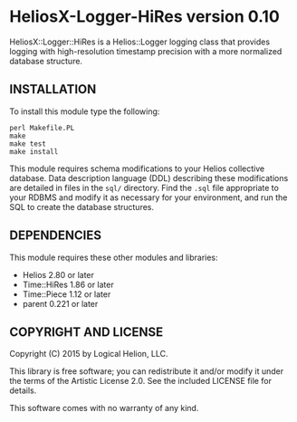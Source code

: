HeliosX-Logger-HiRes version 0.10
=================================
HeliosX::Logger::HiRes is a Helios::Logger logging class that provides logging
with high-resolution timestamp precision with a more normalized database
structure.

INSTALLATION
------------
To install this module type the following:

    perl Makefile.PL
    make
    make test
    make install

This module requires schema modifications to your Helios collective database.
Data description language (DDL) describing these modifications are detailed in
files in the `sql/` directory.  Find the `.sql` file appropriate to your RDBMS
and modify it as necessary for your environment, and run the SQL to create the
database structures.

DEPENDENCIES
------------
This module requires these other modules and libraries:

* Helios 2.80 or later
* Time::HiRes 1.86 or later
* Time::Piece 1.12 or later
* parent 0.221 or later

COPYRIGHT AND LICENSE
---------------------
Copyright (C) 2015 by Logical Helion, LLC.

This library is free software; you can redistribute it and/or 
modify it under the terms of the Artistic License 2.0.  See the 
included LICENSE file for details.

This software comes with no warranty of any kind.
